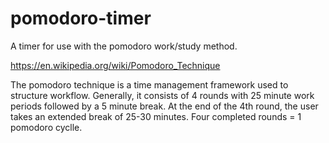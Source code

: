 # pomodoro-timer
A timer for use with the pomodoro work/study method.

https://en.wikipedia.org/wiki/Pomodoro_Technique

The pomodoro technique is a time management framework used to structure workflow. 
Generally, it consists of 4 rounds with 25 minute work periods followed by a 5 minute break. 
At the end of the 4th round, the user takes an extended break of 25-30 minutes. Four completed rounds = 1 pomodoro cyclle.
